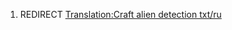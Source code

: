 1.  REDIRECT [Translation:Craft alien detection
    txt/ru](Translation:Craft_alien_detection_txt/ru "wikilink")